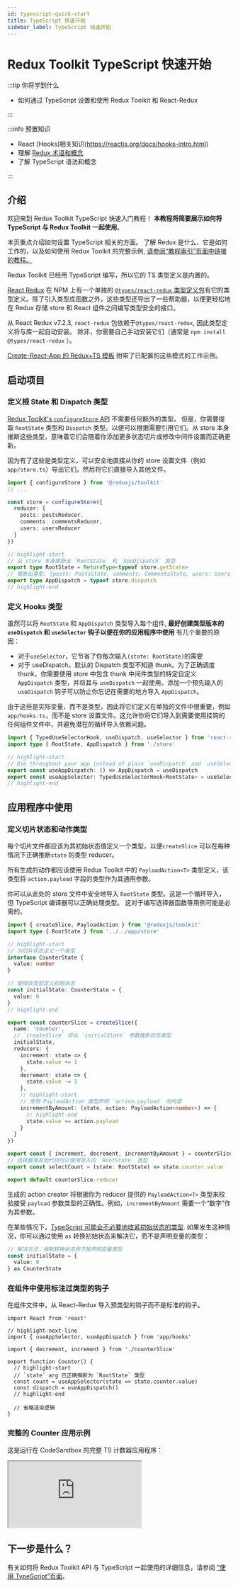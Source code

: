 ```yaml
---
id: typescript-quick-start
title: TypeScript 快速开始
sidebar_label: TypeScript 快速开始
---
```


# Redux Toolkit TypeScript 快速开始

:::tip 你将学到什么

- 如何通过 TypeScript 设置和使用 Redux Toolkit 和 React-Redux

:::

:::info 预置知识

- React [Hooks]相关知识(https://reactjs.org/docs/hooks-intro.html)
- 理解 [Redux 术语和概念](https://redux.js.org/tutorials/fundamentals/part-2-concepts-data-flow)
- 了解 TypeScript 语法和概念

:::

## 介绍

欢迎来到 Redux Toolkit TypeScript 快速入门教程！ **本教程将简要展示如何将 TypeScript 与 Redux Toolkit 一起使用**。

本页重点介绍如何设置 TypeScript 相关的方面。 了解 Redux 是什么、它是如何工作的，以及如何使用 Redux Toolkit 的完整示例, [请参阅“教程索引”页面中链接的教程。](./tutorials-index.md)

Redux Toolkit 已经用 TypeScript 编写，所以它的 TS 类型定义是内置的。

[React Redux](https://react-redux.js.org) 在 NPM 上有一个单独的 [`@types/react-redux` 类型定义包](https://npm.im/@types/react-redux)有它的类型定义。除了引入类型库函数之外，这些类型还导出了一些帮助器，以便更轻松地在 Redux 存储 store 和 React 组件之间编写类型安全的接口。

从 React Redux v7.2.3, `react-redux` 包依赖于`@types/react-redux`, 因此类型定义将与库一起自动安装。 除非，你需要自己手动安装它们（通常是 `npm install @types/react-redux` ）。

[Create-React-App 的 Redux+TS 模板](https://github.com/reduxjs/cra-template-redux-typescript) 附带了已配置的这些模式的工作示例。

## 启动项目

### 定义根 State 和 Dispatch 类型

[Redux Toolkit's `configureStore` API](https://redux-toolkit.js.org/api/configureStore) 不需要任何额外的类型。 但是，你需要提取 `RootState` 类型和 `Dispatch` 类型。以便可以根据需要引用它们。从 store 本身推断这些类型，意味着它们会随着你添加更多状态切片或修改中间件设置而正确更新。

因为有了这些是类型定义，可以安全地直接从你的 store 设置文件（例如 `app/store.ts`）导出它们，然后将它们直接导入其他文件。

```ts title="app/store.ts"
import { configureStore } from '@reduxjs/toolkit'
// ...

const store = configureStore({
  reducer: {
    posts: postsReducer,
    comments: commentsReducer,
    users: usersReducer
  }
})

// highlight-start
// 从 store 本身推断出 `RootState` 和 `AppDispatch` 类型
export type RootState = ReturnType<typeof store.getState>
// 推断出类型: {posts: PostsState, comments: CommentsState, users: UsersState}
export type AppDispatch = typeof store.dispatch
// highlight-end
```

### 定义 Hooks 类型

虽然可以将 `RootState` 和 `AppDispatch` 类型导入每个组件, **最好创建类型版本的 `useDispatch` 和 `useSelector` 钩子以便在你的应用程序中使用** 有几个重要的原因：

- 对于`useSelector`，它节省了你每次输入`(state: RootState)`的需要
- 对于 useDispatch，默认的 Dispatch 类型不知道 thunk。为了正确调度 thunk，你需要使用 store 中包含 thunk 中间件类型的特定自定义 `AppDispatch` 类型，并将其与 `useDispatch` 一起使用。添加一个预先输入的 `useDispatch` 钩子可以防止你忘记在需要的地方导入 `AppDispatch`。

由于这些是实际变量，而不是类型，因此将它们定义在单独的文件中很重要，例如 `app/hooks.ts`，而不是 store 设置文件。这允许你将它们导入到需要使用挂钩的任何组件文件中，并避免潜在的循环导入依赖问题。

```ts title="app/hooks.ts"
import { TypedUseSelectorHook, useDispatch, useSelector } from 'react-redux'
import type { RootState, AppDispatch } from './store'

// highlight-start
// Use throughout your app instead of plain `useDispatch` and `useSelector`
export const useAppDispatch: () => AppDispatch = useDispatch
export const useAppSelector: TypedUseSelectorHook<RootState> = useSelector
// highlight-end
```

## 应用程序中使用

### 定义切片状态和动作类型

每个切片文件都应该为其初始状态值定义一个类型，以便`createSlice` 可以在每种情况下正确推断`state` 的类型 reducer。

所有生成的动作都应该使用 Redux Toolkit 中的 `PayloadAction<T>` 类型定义，该类型将 `action.payload` 字段的类型作为其通用参数。

你可以从此处的 store 文件中安全地导入 `RootState` 类型。这是一个循环导入，但 TypeScript 编译器可以正确处理类型。 这对于编写选择器函数等用例可能是必需的。

```ts title="features/counter/counterSlice.ts"
import { createSlice, PayloadAction } from '@reduxjs/toolkit'
import type { RootState } from '../../app/store'

// highlight-start
// 为切片状态定义一个类型
interface CounterState {
  value: number
}

// 使用该类型定义初始状态
const initialState: CounterState = {
  value: 0
}
// highlight-end

export const counterSlice = createSlice({
  name: 'counter',
  // `createSlice` 将从 `initialState` 参数推断状态类型
  initialState,
  reducers: {
    increment: state => {
      state.value += 1
    },
    decrement: state => {
      state.value -= 1
    },
    // highlight-start
    // 使用 PayloadAction 类型声明 `action.payload` 的内容
    incrementByAmount: (state, action: PayloadAction<number>) => {
      // highlight-end
      state.value += action.payload
    }
  }
})

export const { increment, decrement, incrementByAmount } = counterSlice.actions
// 选择器等其他代码可以使用导入的 `RootState` 类型
export const selectCount = (state: RootState) => state.counter.value

export default counterSlice.reducer
```

生成的 action creator 将根据你为 reducer 提供的 `PayloadAction<T>` 类型来校验接受 `payload` 参数类型的正确性。例如，`incrementByAmount` 需要一个“数字”作为其参数。

在某些情况下，[TypeScript 可能会不必要地收紧初始状态的类型](https://github.com/reduxjs/redux-toolkit/pull/827). 如果发生这种情况，你可以通过使用 `as` 转换初始状态来解决它，而不是声明变量的类型：

```ts
// 解决方法：强制转换状态而不是声明变量类型
const initialState = {
  value: 0
} as CounterState
```

### 在组件中使用标注过类型的钩子

在组件文件中，从 React-Redux 导入预类型的钩子而不是标准的钩子。

```tsx title="features/counter/Counter.tsx"
import React from 'react'

// highlight-next-line
import { useAppSelector, useAppDispatch } from 'app/hooks'

import { decrement, increment } from './counterSlice'

export function Counter() {
  // highlight-start
  // `state` arg 已正确推断为 `RootState` 类型
  const count = useAppSelector(state => state.counter.value)
  const dispatch = useAppDispatch()
  // highlight-end

  // 省略渲染逻辑
}
```

### 完整的 Counter 应用示例

这是运行在 CodeSandbox 的完整 TS 计数器应用程序：

<iframe
  class="codesandbox"
  src="https://codesandbox.io/embed/github/reduxjs/redux/tree/master/examples/counter-ts/?fontsize=14&hidenavigation=1&module=%2Fsrc%2Ffeatures%2Fcounter%2FcounterSlice.ts&theme=dark&runonclick=1"
  title="redux-counter-ts-example"
  allow="geolocation; microphone; camera; midi; vr; accelerometer; gyroscope; payment; ambient-light-sensor; encrypted-media; usb"
  sandbox="allow-modals allow-forms allow-popups allow-scripts allow-same-origin"
></iframe>

## 下一步是什么？

有关如何将 Redux Toolkit API 与 TypeScript 一起使用的详细信息，请参阅 [“使用 TypeScript”页面](../usage/UsageWithTypescript.md)。

